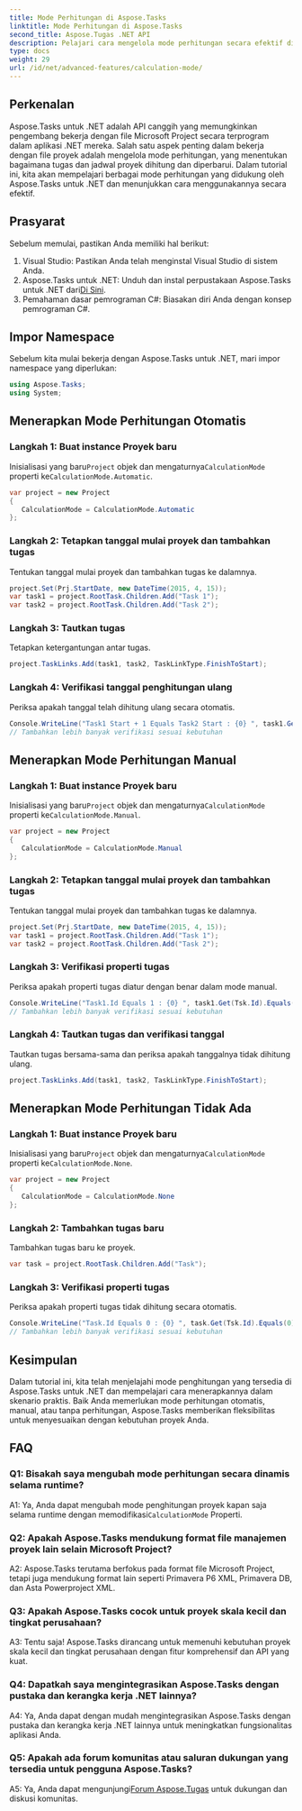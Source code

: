 ```yaml
---
title: Mode Perhitungan di Aspose.Tasks
linktitle: Mode Perhitungan di Aspose.Tasks
second_title: Aspose.Tugas .NET API
description: Pelajari cara mengelola mode perhitungan secara efektif di Aspose.Tasks untuk .NET untuk menyederhanakan penjadwalan proyek dan dependensi tugas.
type: docs
weight: 29
url: /id/net/advanced-features/calculation-mode/
---
```

## Perkenalan

Aspose.Tasks untuk .NET adalah API canggih yang memungkinkan pengembang bekerja dengan file Microsoft Project secara terprogram dalam aplikasi .NET mereka. Salah satu aspek penting dalam bekerja dengan file proyek adalah mengelola mode perhitungan, yang menentukan bagaimana tugas dan jadwal proyek dihitung dan diperbarui. Dalam tutorial ini, kita akan mempelajari berbagai mode perhitungan yang didukung oleh Aspose.Tasks untuk .NET dan menunjukkan cara menggunakannya secara efektif.

## Prasyarat

Sebelum memulai, pastikan Anda memiliki hal berikut:

1. Visual Studio: Pastikan Anda telah menginstal Visual Studio di sistem Anda.
2.  Aspose.Tasks untuk .NET: Unduh dan instal perpustakaan Aspose.Tasks untuk .NET dari[Di Sini](https://releases.aspose.com/tasks/net/).
3. Pemahaman dasar pemrograman C#: Biasakan diri Anda dengan konsep pemrograman C#.

## Impor Namespace

Sebelum kita mulai bekerja dengan Aspose.Tasks untuk .NET, mari impor namespace yang diperlukan:

```csharp
using Aspose.Tasks;
using System;


```

## Menerapkan Mode Perhitungan Otomatis

### Langkah 1: Buat instance Proyek baru

 Inisialisasi yang baru`Project` objek dan mengaturnya`CalculationMode` properti ke`CalculationMode.Automatic`.

```csharp
var project = new Project
{
   CalculationMode = CalculationMode.Automatic
};
```

### Langkah 2: Tetapkan tanggal mulai proyek dan tambahkan tugas

Tentukan tanggal mulai proyek dan tambahkan tugas ke dalamnya.

```csharp
project.Set(Prj.StartDate, new DateTime(2015, 4, 15));
var task1 = project.RootTask.Children.Add("Task 1");
var task2 = project.RootTask.Children.Add("Task 2");
```

### Langkah 3: Tautkan tugas

Tetapkan ketergantungan antar tugas.

```csharp
project.TaskLinks.Add(task1, task2, TaskLinkType.FinishToStart);
```

### Langkah 4: Verifikasi tanggal penghitungan ulang

Periksa apakah tanggal telah dihitung ulang secara otomatis.

```csharp
Console.WriteLine("Task1 Start + 1 Equals Task2 Start : {0} ", task1.Get(Tsk.Start).AddDays(1).Equals(task2.Get(Tsk.Start)));
// Tambahkan lebih banyak verifikasi sesuai kebutuhan
```

## Menerapkan Mode Perhitungan Manual

### Langkah 1: Buat instance Proyek baru

 Inisialisasi yang baru`Project` objek dan mengaturnya`CalculationMode` properti ke`CalculationMode.Manual`.

```csharp
var project = new Project
{
   CalculationMode = CalculationMode.Manual
};
```

### Langkah 2: Tetapkan tanggal mulai proyek dan tambahkan tugas

Tentukan tanggal mulai proyek dan tambahkan tugas ke dalamnya.

```csharp
project.Set(Prj.StartDate, new DateTime(2015, 4, 15));
var task1 = project.RootTask.Children.Add("Task 1");
var task2 = project.RootTask.Children.Add("Task 2");
```

### Langkah 3: Verifikasi properti tugas

Periksa apakah properti tugas diatur dengan benar dalam mode manual.

```csharp
Console.WriteLine("Task1.Id Equals 1 : {0} ", task1.Get(Tsk.Id).Equals(1));
// Tambahkan lebih banyak verifikasi sesuai kebutuhan
```

### Langkah 4: Tautkan tugas dan verifikasi tanggal

Tautkan tugas bersama-sama dan periksa apakah tanggalnya tidak dihitung ulang.

```csharp
project.TaskLinks.Add(task1, task2, TaskLinkType.FinishToStart);
```

## Menerapkan Mode Perhitungan Tidak Ada

### Langkah 1: Buat instance Proyek baru

 Inisialisasi yang baru`Project` objek dan mengaturnya`CalculationMode` properti ke`CalculationMode.None`.

```csharp
var project = new Project
{
   CalculationMode = CalculationMode.None
};
```

### Langkah 2: Tambahkan tugas baru

Tambahkan tugas baru ke proyek.

```csharp
var task = project.RootTask.Children.Add("Task");
```

### Langkah 3: Verifikasi properti tugas

Periksa apakah properti tugas tidak dihitung secara otomatis.

```csharp
Console.WriteLine("Task.Id Equals 0 : {0} ", task.Get(Tsk.Id).Equals(0));
// Tambahkan lebih banyak verifikasi sesuai kebutuhan
```

## Kesimpulan

Dalam tutorial ini, kita telah menjelajahi mode penghitungan yang tersedia di Aspose.Tasks untuk .NET dan mempelajari cara menerapkannya dalam skenario praktis. Baik Anda memerlukan mode perhitungan otomatis, manual, atau tanpa perhitungan, Aspose.Tasks memberikan fleksibilitas untuk menyesuaikan dengan kebutuhan proyek Anda.

## FAQ

### Q1: Bisakah saya mengubah mode perhitungan secara dinamis selama runtime?

A1: Ya, Anda dapat mengubah mode penghitungan proyek kapan saja selama runtime dengan memodifikasi`CalculationMode` Properti.

### Q2: Apakah Aspose.Tasks mendukung format file manajemen proyek lain selain Microsoft Project?

A2: Aspose.Tasks terutama berfokus pada format file Microsoft Project, tetapi juga mendukung format lain seperti Primavera P6 XML, Primavera DB, dan Asta Powerproject XML.

### Q3: Apakah Aspose.Tasks cocok untuk proyek skala kecil dan tingkat perusahaan?

A3: Tentu saja! Aspose.Tasks dirancang untuk memenuhi kebutuhan proyek skala kecil dan tingkat perusahaan dengan fitur komprehensif dan API yang kuat.

### Q4: Dapatkah saya mengintegrasikan Aspose.Tasks dengan pustaka dan kerangka kerja .NET lainnya?

A4: Ya, Anda dapat dengan mudah mengintegrasikan Aspose.Tasks dengan pustaka dan kerangka kerja .NET lainnya untuk meningkatkan fungsionalitas aplikasi Anda.

### Q5: Apakah ada forum komunitas atau saluran dukungan yang tersedia untuk pengguna Aspose.Tasks?

 A5: Ya, Anda dapat mengunjungi[Forum Aspose.Tugas](https://forum.aspose.com/c/tasks/15) untuk dukungan dan diskusi komunitas.